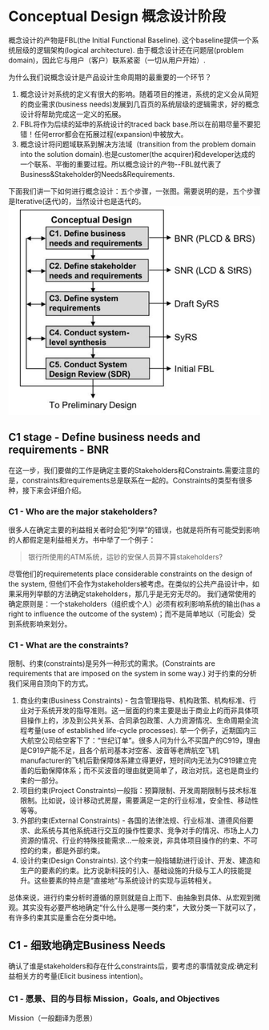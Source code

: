 # Conceptual Design 概念设计阶段
概念设计的产物是FBL(the Initial Functional Baseline). 这个baseline提供一个系统层级的逻辑架构(logical architecture). 由于概念设计还在问题层(problem domain)，因此它与用户（客户）联系紧密（一切从用户开始）.

为什么我们说概念设计是产品设计生命周期的最重要的一个环节？
1. 概念设计对系统的定义有很大的影响。随着项目的推进，系统的定义会从简短的商业需求(business needs)发展到几百页的系统层级的逻辑需求，好的概念设计将帮助完成这一定义的拓展。
2. FBL将作为后续的延申的系统设计的traced back base.所以在前期尽量不要犯错！任何error都会在拓展过程(expansion)中被放大。
3. 概念设计将问题域联系到解决方法域（transition from the problem domain into the solution domain).也是customer(the acquirer)和developer达成的一个联系、平衡的重要过程。所以概念设计的产物--FBL就代表了Business&Stakeholder的Needs&Requirements.

下面我们讲一下如何进行概念设计：五个步骤，一张图。需要说明的是，五个步骤是Iterative(迭代)的，当然设计也是迭代的。
![](source/img/3-Conceptual_Design-How_to_Conceptual_Design.png)

## C1 stage - Define business needs and requirements - BNR
在这一步，我们要做的工作是确定主要的Stakeholders和Constraints.需要注意的是，constraints和requirements总是联系在一起的。Constraints的类型有很多种，接下来会详细介绍。

### C1 - Who are the major stakeholders?
很多人在确定主要的利益相关者时会犯“列举”的错误，也就是将所有可能受到影响的人都假定是利益相关方。书中举了一个例子：
>银行所使用的ATM系统，运钞的安保人员算不算stakeholders?

尽管他们的requiremetents place considerable constraints on the design of the system, 但他们不会作为stakeholders被考虑。在类似的公共产品设计中，如果采用列举额的方法确定stakeholders，那几乎是无穷无尽的。
我们通常使用的确定原则是：一个stakeholders（组织或个人）必须有权利影响系统的输出(has a right to influence the outcome of the system)；而不是简单地以（可能会）受到系统影响来划分。

### C1 - What are the constraints?
限制、约束(constraints)是另外一种形式的需求。(Constraints are requirements that are imposed on the system in some way.)
对于约束的分析我们采用自顶向下的方式。
1. 商业约束(Business Constraints) - 包含管理指导、机构政策、机构标准、行业对于系统开发的指导准则。这一层面的约束主要是出于商业上的而非具体项目操作上的，涉及到公共关系、合同承包政策、人力资源情况、生命周期全流程考量(use of established life-cycle processes). 举一个例子，近期国内三大航空公司给空客下了：“世纪订单”。很多人问为什么不买国产的C919，理由是C919产能不足，且各个航司基本对空客、波音等老牌航空飞机manufacturer的飞机后勤保障体系建立得更好，短时间内无法为C919建立完善的后勤保障体系；而不买波音的理由就更简单了，政治对抗，这也是商业约束的一部分。
2. 项目约束(Project Constraints)一般指：预算限制、开发周期限制与技术标准限制。比如说，设计移动式房屋，需要满足一定的行业标准，安全性、移动性等等。
3. 外部约束(External Constraints) - 各国的法律法规、行业标准、道德风俗要求、此系统与其他系统进行交互的操作性要求、竞争对手的情况、市场上人力资源的情况、行业的特殊技能需求...一般来说，非具体项目操作的约束、不可控的约束，都是外部约束。
4. 设计约束(Design Constraints). 这个约束一般指辅助进行设计、开发、建造和生产的要素的约束。比方说新科技的引入、基础设施的升级与工人的技能提升。这些要素的特点是“直接地”与系统设计的实现与运转相关。

总体来说，进行约束分析时遵循的原则就是自上而下、由抽象到具体、从宏观到微观。其实没有必要严格地确定“什么什么是哪一类约束”，大致分类一下就可以了，有许多约束其实是重合在分类中地。

## C1 - 细致地确定Business Needs
确认了谁是stakeholders和存在什么constraints后，要考虑的事情就变成:确定利益相关方的考量(Elicit business intention)。
### C1 - 愿景、目的与目标 Mission，Goals, and Objectives
Mission（一般翻译为愿景）
